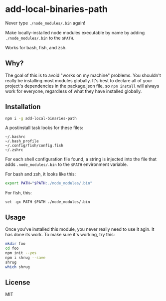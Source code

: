# add-local-binaries-path

Never type `./node_modules/.bin` again!

Make locally-installed node modules executable by name by adding
`./node_modules/.bin` to the `$PATH`.

Works for bash, fish, and zsh.

## Why?

The goal of this is to avoid "works on my machine" problems.
You shouldn't really be installing most modules globally. It's best
to declare all of your project's dependencies in the package.json file, so
`npm install` will always work for everyone, regardless of what they have
installed globally.

## Installation

```sh
npm i -g add-local-binaries-path
```

A postinstall task looks for these files:

```
~/.bashrc
~/.bash_profile
~/.config/fish/config.fish
~/.zshrc
```

For each shell configuration file found, a string is injected into the file
 that adds `.node_modules/.bin` to the `$PATH` environment variable.

 For bash and zsh, it looks like this:

 ```sh
 export PATH="$PATH:./node_modules/.bin"
 ```

 For fish, this:

 ```fish
 set -gx PATH $PATH ./node_modules/.bin
 ```

## Usage

Once you've installed this module, you never really need to use it agin. It has
done its work. To make sure it's working, try this:

```sh
mkdir foo
cd foo
npm init --yes
npm i shrug --save
shrug
which shrug
```

## License

MIT
